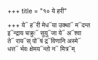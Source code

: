 +++
title = "१० ये हरी"

+++
ये᳓ ह᳓री मेध᳓या उक्था᳓ म᳓दन्त  
इ᳓न्द्राय चक्रुः᳓ सुयु᳓जा ये᳓ अ᳓श्वा  
ते᳓ राय᳓स् पो᳓षं द्र᳓विणानि अस्मे᳓  
धत्त᳓ र्भवः क्षेमय᳓न्तो न᳓ मित्र᳓म्